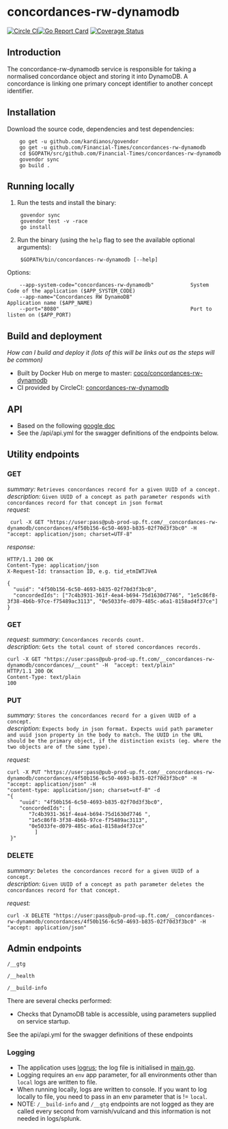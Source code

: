 # concordances-rw-dynamodb
[![Circle CI](https://circleci.com/gh/Financial-Times/concordances-rw-dynamodb/tree/master.png?style=shield)](https://circleci.com/gh/Financial-Times/concordances-rw-dynamodb/tree/master)[![Go Report Card](https://goreportcard.com/badge/github.com/Financial-Times/concordances-rw-dynamodb)](https://goreportcard.com/report/github.com/Financial-Times/concordances-rw-dynamodb) [![Coverage Status](https://coveralls.io/repos/github/Financial-Times/concordances-rw-dynamodb/badge.svg)](https://coveralls.io/github/Financial-Times/concordances-rw-dynamodb)

## Introduction

The concordance-rw-dynamodb service is responsible for taking a normalised concordance object and storing it into DynamoDB.
A concordance is linking one primary concept identifier to another concept identifier.

## Installation

Download the source code, dependencies and test dependencies:

        go get -u github.com/kardianos/govendor
        go get -u github.com/Financial-Times/concordances-rw-dynamodb
        cd $GOPATH/src/github.com/Financial-Times/concordances-rw-dynamodb
        govendor sync
        go build .

## Running locally

1. Run the tests and install the binary:

        govendor sync
        govendor test -v -race
        go install

2. Run the binary (using the `help` flag to see the available optional arguments):

        $GOPATH/bin/concordances-rw-dynamodb [--help]

Options:

        --app-system-code="concordances-rw-dynamodb"            System Code of the application ($APP_SYSTEM_CODE)
        --app-name="Concordances RW DynamoDB"                   Application name ($APP_NAME)
        --port="8080"                                           Port to listen on ($APP_PORT)
        

## Build and deployment
_How can I build and deploy it (lots of this will be links out as the steps will be common)_

* Built by Docker Hub on merge to master: [coco/concordances-rw-dynamodb](https://hub.docker.com/r/coco/concordances-rw-dynamodb/)
* CI provided by CircleCI: [concordances-rw-dynamodb](https://circleci.com/gh/Financial-Times/concordances-rw-dynamodb)

## API 
* Based on the following [google doc](https://docs.google.com/document/d/1SFm7NwULX0nGqzfoX5JQGWZcd918YBwEGuO10kULovQ/edit?ts=591d86df#)   
* See the /api/api.yml for the swagger definitions of the endpoints below.  

## Utility endpoints

### GET
_summary:_ `Retrieves concordances record for a given UUID of a concept.`  
_description:_ `Given UUID of a concept as path parameter responds with concordances record for that concept in json format`  
_request:_
  
     curl -X GET "https://user:pass@pub-prod-up.ft.com/__concordances-rw-dynamodb/concordances/4f50b156-6c50-4693-b835-02f70d3f3bc0" -H  "accept: application/json; charset=UTF-8"
   
_response:_  
 
    HTTP/1.1 200 OK
    Content-Type: application/json
    X-Request-Id: transaction ID, e.g. tid_etmIWTJVeA

    {
      "uuid": "4f50b156-6c50-4693-b835-02f70d3f3bc0",
      "concordedIds": ["7c4b3931-361f-4ea4-b694-75d1630d7746", "1e5c86f8-3f38-4b6b-97ce-f75489ac3113", "0e5033fe-d079-485c-a6a1-8158ad4f37ce"]
    }
 
 ### GET
_request:_
_summary:_ `Concordances records count.`  
_description:_ `Gets the total count of stored concordances records.`  
  
    curl -X GET "https://user:pass@pub-prod-up.ft.com/__concordances-rw-dynamodb/concordances/__count" -H  "accept: text/plain"
    HTTP/1.1 200 OK
    Content-Type: text/plain
    100

### PUT
_summary:_ `Stores the concordances record for a given UUID of a concept.`  
_description:_ `Expects body in json format. Expects uuid path parameter and uuid json property in the body to match. The UUID in the URL should be the primary object, if the distinction exists (eg. where the two objects are of the same type).`  
      
_request:_
```
curl -X PUT "https://user:pass@pub-prod-up.ft.com/__concordances-rw-dynamodb/concordances/4f50b156-6c50-4693-b835-02f70d3f3bc0" -H  "accept: application/json" -H  
"content-type: application/json; charset=utf-8" -d 
"{  
    "uuid": "4f50b156-6c50-4693-b835-02f70d3f3bc0",  
    "concordedIds": [
       "7c4b3931-361f-4ea4-b694-75d1630d7746 ",
       "1e5c86f8-3f38-4b6b-97ce-f75489ac3113",
       "0e5033fe-d079-485c-a6a1-8158ad4f37ce"
         ]
 }"
```
### DELETE
_summary:_ `Deletes the concordances record for a given UUID of a concept.`    
_description:_ `Given UUID of a concept as path parameter deletes the concordances record for that concept.`   

_request:_
  
    curl -X DELETE "https://user:pass@pub-prod-up.ft.com/__concordances-rw-dynamodb/concordances/4f50b156-6c50-4693-b835-02f70d3f3bc0" -H  "accept: application/json"




## Admin endpoints

`/__gtg`

`/__health`

`/__build-info`

There are several checks performed:  
 
* Checks that DynamoDB table is accessible, using parameters supplied on service startup.  

See the api/api.yml for the swagger definitions of these endpoints  

### Logging

* The application uses [logrus](https://github.com/Sirupsen/logrus); the log file is initialised in [main.go](main.go).
* Logging requires an `env` app parameter, for all environments other than `local` logs are written to file.
* When running locally, logs are written to console. If you want to log locally to file, you need to pass in an env parameter that is != `local`.
* NOTE: `/__build-info` and `/__gtg` endpoints are not logged as they are called every second from varnish/vulcand and this information is not needed in logs/splunk.